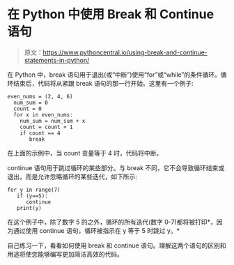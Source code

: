 # 在 Python 中使用 Break 和 Continue 语句

> 原文：<https://www.pythoncentral.io/using-break-and-continue-statements-in-python/>

在 Python 中，break 语句用于退出(或“中断”)使用“for”或“while”的条件循环。循环结束后，代码将从紧跟 break 语句的那一行开始。这里有一个例子:

```
even_nums = (2, 4, 6)
  num_sum = 0
  count = 0
  for x in even_nums:
    num_sum = num_sum + x
    count = count + 1
    if count == 4
       break
```

在上面的示例中，当 count 变量等于 4 时，代码将中断。

continue 语句用于跳过循环的某些部分。与 break 不同，它不会导致循环结束或退出，而是允许忽略循环的某些迭代，如下所示:

```
for y in range(7)
   if (y==5):
      continue
   print(y)
```

在这个例子中，除了数字 5 的之外，循环的所有迭代(数字 0-7)都将被打印*，因为通过使用 continue 语句，循环被指示在 y 等于 5 时跳过 y。*

自己练习一下，看看如何使用 break 和 continue 语句。理解这两个语句的区别和用途将使您能够编写更加简洁高效的代码。